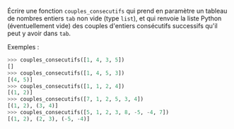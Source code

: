 Écrire une fonction `couples_consecutifs` qui prend en paramètre un tableau de
nombres entiers `tab` non vide (type `list`), et qui renvoie la liste Python (éventuellement vide) des couples d'entiers consécutifs successifs qu'il peut y avoir dans `tab`.

Exemples :
```python
>>> couples_consecutifs([1, 4, 3, 5])
[]
>>> couples_consecutifs([1, 4, 5, 3])
[(4, 5)]
>>> couples_consecutifs([1, 1, 2, 4])
[(1, 2)]
>>> couples_consecutifs([7, 1, 2, 5, 3, 4])
[(1, 2), (3, 4)]
>>> couples_consecutifs([5, 1, 2, 3, 8, -5, -4, 7])
[(1, 2), (2, 3), (-5, -4)]
```
